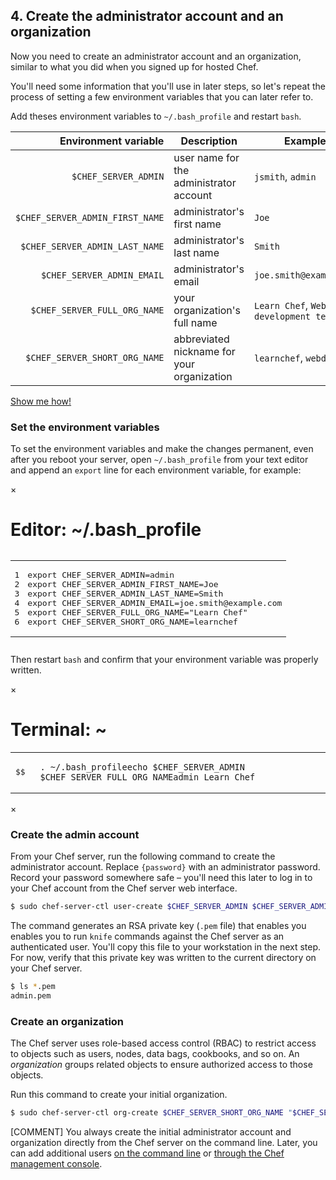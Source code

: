 ## 4. Create the administrator account and an organization

Now you need to create an administrator account and an organization, similar to what you did when you signed up for hosted Chef.

You'll need some information that you'll use in later steps, so let's repeat the process of setting a few environment variables that you can later refer to.

Add theses environment variables to <code class="file-path">~/.bash_profile</code> and restart `bash`.

| Environment variable            | Description | Examples |
|--------------------------------:|-------------|----------|
| `$CHEF_SERVER_ADMIN`            | user name for the administrator account | `jsmith`, `admin` |
| `$CHEF_SERVER_ADMIN_FIRST_NAME` | administrator's first name | `Joe` |
| `$CHEF_SERVER_ADMIN_LAST_NAME`  | administrator's last name | `Smith` |
| `$CHEF_SERVER_ADMIN_EMAIL`      | administrator's email | `joe.smith@example.com` |
| `$CHEF_SERVER_FULL_ORG_NAME`    | your organization's full name | `Learn Chef`, `Web development team` |
| `$CHEF_SERVER_SHORT_ORG_NAME`   | abbreviated nickname for your organization | `learnchef`, `webdev` |

<a class="help-button radius" href="#" data-reveal-id="set-admin-org-help-modal">Show me how!</a>

<div id="set-admin-org-help-modal" class="reveal-modal" data-reveal aria-labelledby="modalTitle" aria-hidden="true" role="dialog">
  <h3 id="modalTitle">Set the environment variables</h3>
<p>To set the environment variables and make the changes permanent, even after you reboot your server, open <code class="file-path">~/.bash_profile</code> from your text editor and append an <code>export</code> line for each environment variable, for example:</p>
<div class="window ">
              <nav class="control-window">
                <div class="close">&times;</div>
                <div class="minimize"></div>
                <div class="deactivate"></div>
              </nav>
              <h1 class="titleInside">Editor: ~/.bash_profile</h1>
              <div class="container"><div class="editor"><div class='highlight shell'><pre><table style="border-spacing: 0"><tbody><tr><td class="gutter gl" style="text-align: right"><pre class="lineno">1
2
3
4
5
6</pre></td><td class="code"><pre><span class="nb">export </span><span class="nv">CHEF_SERVER_ADMIN</span><span class="o">=</span>admin
<span class="nb">export </span><span class="nv">CHEF_SERVER_ADMIN_FIRST_NAME</span><span class="o">=</span>Joe
<span class="nb">export </span><span class="nv">CHEF_SERVER_ADMIN_LAST_NAME</span><span class="o">=</span>Smith
<span class="nb">export </span><span class="nv">CHEF_SERVER_ADMIN_EMAIL</span><span class="o">=</span>joe.smith@example.com
<span class="nb">export </span><span class="nv">CHEF_SERVER_FULL_ORG_NAME</span><span class="o">=</span>&quot;Learn Chef&quot;
<span class="nb">export </span><span class="nv">CHEF_SERVER_SHORT_ORG_NAME</span><span class="o">=</span>learnchef<span class="w">
</span></pre></td></tr></tbody></table></pre></div></div></div></div>
<p>Then restart <code>bash</code> and confirm that your environment variable was properly written.</p>
<div class="window ">
            <nav class="control-window">
              <div class="close">&times;</div>
              <div class="minimize"></div>
              <div class="deactivate"></div>
            </nav>
            <h1 class="titleInside">Terminal: ~</h1>
            <div class="container"><div class="terminal"><table><tr><td class='gutter'><pre class='line-numbers'><span class='line-number'>$</span><span class='line-number'>$</span><span class='line-number'>&nbsp;</span></pre></td><td class='code'><pre><code><span class='line command'>. ~/.bash_profile</span><span class='line command'>echo $CHEF_SERVER_ADMIN $CHEF_SERVER_FULL_ORG_NAME</span><span class='line output'>admin Learn Chef</span></code></pre></td></tr></table></div></div>
    </div>
  <a class="close-reveal-modal" aria-label="Close">&#215;</a>
</div>

### Create the admin account

From your Chef server, run the following command to create the administrator account. Replace `{password}` with an administrator password. Record your password somewhere safe &ndash; you'll need this later to log in to your Chef account from the Chef server web interface.

```bash
$ sudo chef-server-ctl user-create $CHEF_SERVER_ADMIN $CHEF_SERVER_ADMIN_FIRST_NAME $CHEF_SERVER_ADMIN_LAST_NAME $CHEF_SERVER_ADMIN_EMAIL {password} --filename $CHEF_SERVER_ADMIN.pem
```

The command generates an RSA private key (<code class="file-path">.pem</code> file) that enables you enables you to run `knife` commands against the Chef server as an authenticated user. You'll copy this file to your workstation in the next step. For now, verify that this private key was written to the current directory on your Chef server.

```bash
$ ls *.pem
admin.pem
```

### Create an organization

The Chef server uses role-based access control (RBAC) to restrict access to objects such as users, nodes, data bags, cookbooks, and so on. An _organization_ groups related objects to ensure authorized access to those objects.

Run this command to create your initial organization.

```bash
$ sudo chef-server-ctl org-create $CHEF_SERVER_SHORT_ORG_NAME "$CHEF_SERVER_FULL_ORG_NAME" --association $CHEF_SERVER_ADMIN
```

[COMMENT] You always create the initial administrator account and organization directly from the Chef server on the command line. Later, you can add additional users [on the command line](https://docs.chef.io/server_orgs.html) or [through the Chef management console](https://docs.chef.io/manage.html#admin).
